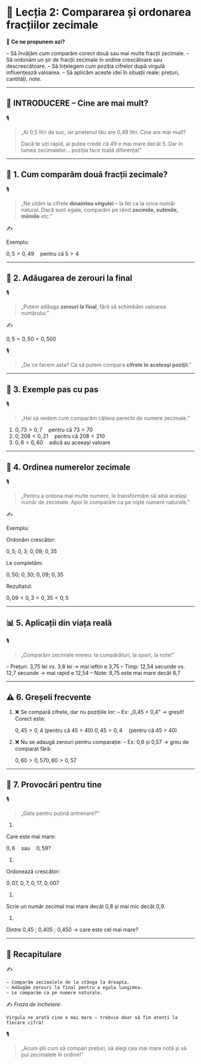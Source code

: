 # 📘 Lecția 2: Compararea și ordonarea fracțiilor zecimale

🎯 **Ce ne propunem azi?**

– Să învățăm cum comparăm corect două sau mai multe fracții zecimale.
 – Să ordonăm un șir de fracții zecimale în ordine crescătoare sau descrescătoare.
 – Să înțelegem cum poziția cifrelor după virgulă influențează valoarea.
 – Să aplicăm aceste idei în situații reale: prețuri, cantități, note.

------

## 🔔 INTRODUCERE – Cine are mai mult?

🎙️

> „Ai 0,5 litri de suc, iar prietenul tău are 0,49 litri.
>  Cine are mai mult?
>
> Dacă te uiți rapid, ai putea crede că 49 e mai mare decât 5. Dar în lumea zecimalelor... poziția face toată diferența!”

------

## 🔹 1. Cum comparăm două fracții zecimale?

🎙️

> „Ne uităm la cifrele **dinaintea virgulei** – la fel ca la orice număr natural.
>  Dacă sunt egale, comparăm pe rând **zecimile, sutimile, miimile** etc.”

✍️

Exemplu:

$0{,}5 > 0{,}49 \quad \text{pentru că } 5 > 4$

------

## 🔹 2. Adăugarea de zerouri la final

🎙️

> „Putem adăuga **zerouri la final**, fără să schimbăm valoarea numărului.”

✍️

$0{,}5 = 0{,}50 = 0{,}500$

🎙️

> „De ce facem asta? Ca să putem compara **cifrele în aceleași poziții**.”

------

## 🔹 3. Exemple pas cu pas

🎙️

> „Hai să vedem cum comparăm câteva perechi de numere zecimale.”

1. $0{,}73 > 0{,}7 \quad \text{pentru că } 73 > 70$
2. $0{,}208 < 0{,}21 \quad \text{pentru că } 208 < 210$
3. $0{,}6 = 0{,}60 \quad \text{adică au aceeași valoare}$

------

## 🔹 4. Ordinea numerelor zecimale

🎙️

> „Pentru a ordona mai multe numere, le transformăm să aibă același număr de zecimale.
>  Apoi le comparăm ca pe niște numere naturale.”

✍️

Exemplu:

Ordonăm crescător:

$0{,}5;\ 0{,}3;\ 0{,}09;\ 0{,}35$

Le completăm:

$0{,}50;\ 0{,}30;\ 0{,}09;\ 0{,}35$

Rezultatul:

$0{,}09 < 0{,}3 < 0{,}35 < 0{,}5$

------

## 📊 5. Aplicații din viața reală

🎙️

> „Comparăm zecimale mereu: la cumpărături, la sport, la note!”

– Prețuri: 3,75 lei vs. 3,8 lei → mai ieftin e 3,75
 – Timp: 12,54 secunde vs. 12,7 secunde → mai rapid e 12,54
 – Note: 8,75 este mai mare decât 8,7

------

## ⚠️ 6. Greșeli frecvente

1. ❌ Se compară cifrele, dar nu pozițiile lor:
    – Ex: „0,45 < 0,4” → greșit! Corect este:

   $0,45>0,4\text{ (pentru\ că 45 > 40) } 0{,}45 > 0{,}4 \quad \text{(pentru că 45 > 40)}$

2. ❌ Nu se adaugă zerouri pentru comparație:
    – Ex: 0,6 și 0,57 → greu de comparat fără:

   $0,60>0,570{,}60 > 0{,}57$

------

## 🧩 7. Provocări pentru tine

🎙️

> „Gata pentru puțină antrenare?”

1. 

Care este mai mare:

$0{,}6 \quad \text{sau} \quad 0{,}59?$

1. 

Ordonează crescător:

$0{,}07,\ 0{,}7,\ 0{,}17,\ 0{,}007$

1. 

Scrie un număr zecimal mai mare decât 0,8 și mai mic decât 0,9.

1. 

Dintre 0,45 ; 0,405 ; 0,450 → care este cel mai mare?

------

## 🔁 Recapitulare

✍️

```
– Comparăm zecimalele de la stânga la dreapta.
– Adăugăm zerouri la final pentru a egala lungimea.
– Le comparăm ca pe numere naturale.
```

✍️ *Fraza de încheiere:*

```
Virgula ne arată cine e mai mare – trebuie doar să fim atenți la fiecare cifră!
```

🎙️

> „Acum știi cum să compari prețuri, să alegi cea mai mare notă și să pui zecimalele în ordine!”

